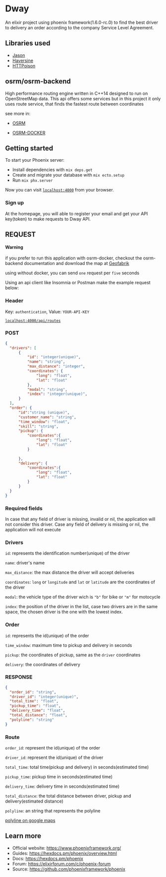 # Dway

An elixir project using phoenix framework(1.6.0-rc.0) to find the best driver to delivery an order according to the company Service Level Agreement.

## Libraries used

* [Jason](https://github.com/michalmuskala/jason)
* [Haversine](https://github.com/pkinney/distance)
* [HTTPoison](https://github.com/edgurgel/httpoison)

## osrm/osrm-backend
  High performance routing engine written in C++14 designed to run on OpenStreetMap data. This api offers some services but in this project it only uses route service, that finds the fastest route between coordinates

  see more in:

* [OSRM](http://project-osrm.org/docs/v5.5.1/api/#general-options)

* [OSRM-DOCKER](https://hub.docker.com/r/osrm/osrm-backend/)

## Getting started

To start your Phoenix server:
  * Install dependencies with `mix deps.get`
  * Create and migrate your database with `mix ecto.setup`
  * Run `mix phx.server`

Now you can visit [`localhost:4000`](http://localhost:4000) from your browser.

  ### Sign up

At the homepage, you will able to register your email and get your API key(token) to make requests to Dway API.

 ## REQUEST

  #### Warning

  if you prefer to run this application with osrm-docker, checkout the osrm-backend documentation and download the map at [Geofabrik](http://download.geofabrik.de/)

  using without docker, you can send `one` request per `five` seconds

  Using an api client like Insomnia or Postman make the example request below:

  ### Header

  Key: `authentication`, Value: `YOUR-API-KEY`

  [`localhost:4000/api/routes`](http://localhost:4000/routes)

  ### POST

  ```JSON
  {
    "drivers": [
        {
            "id": "integer(unique)",
            "name": "string",
            "max_distance": "integer",
            "coordinates": {
                "long": "float",
                "lat": "float"
            },
            "modal": "string",
            "index": "integer(unique)",
        }
    ],
    "order": {
        "id":"string (unique)",
        "customer_name": "string",
        "time_window": "float",
        "skill": "string",
        "pickup": {
            "coordinates":{
                "long": "float",
                "lat": "float"
            }
            
        },
        "delivery": {
            "coordinates":{
                "long": "float",
                "lat": "float"
            }
        }
    }
}
```
  ### Required fields
 In case that any field of driver is missing, invalid or nil, the application will not consider this driver.
 Case any field of delivery is missing or nil, the application will not execute

  ### Drivers

`id`: represents the identification number(unique) of the driver

`name`: driver's name

`max_distance`: the max distance the driver will accept deliveries

`coordinates`: `long` or `longitude` and `lat` or `latitude` are the coordinates of the driver

`modal`: the vehicle type of the driver wich is `"b"` for bike or `"m"` for motocycle

`index`: the position of the driver in the list, case two drivers are in the same space, the chosen driver is the one with the lowest index.

  ### Order

`id`: represents the id(unique) of the order

`time_window`: maximum time to pickup and delivery in seconds

`pickup`: the coordinates of pickup, same as the `driver` coordinates

`delivery`: the coordinates of delivery

  ### RESPONSE

  ```JSON
  {
    "order_id": "string",
    "driver_id": "integer(unique)",
    "total_time": "float",
    "pickup_time": "float",
    "delivery_time": "float",
    "total_distance": "float",
    "polyline": "string"
  }
```

 ### Route

 `order_id`: represent the id(unique) of the order

`driver_id`: represent the id(unique) of the driver

`total_time`: total time(pickup and delivery) in seconds(estimated time)

`pickup_time`: pickup time in seconds(estimated time)

`delivery_time`: delivery time in seconds(estimated time)

`total_distance`: the total distance between driver, pickup and delivery(estimated distance)

`polyline`: an string that represents the polyline

  [polyline on google maps](https://developers.google.com/maps/documentation/utilities/polylineutility)

## Learn more

  * Official website: https://www.phoenixframework.org/
  * Guides: https://hexdocs.pm/phoenix/overview.html
  * Docs: https://hexdocs.pm/phoenix
  * Forum: https://elixirforum.com/c/phoenix-forum
  * Source: https://github.com/phoenixframework/phoenix
